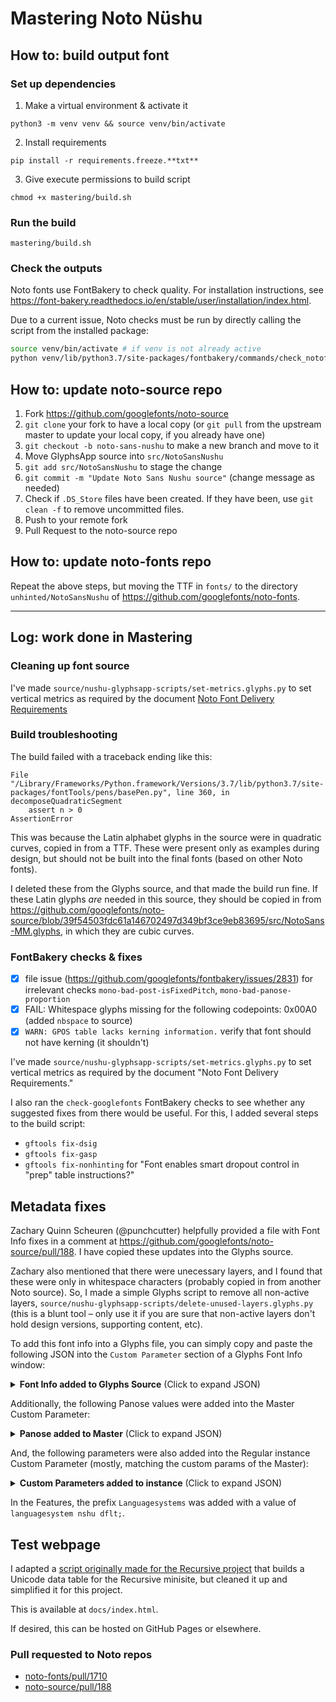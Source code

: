 # Mastering Noto Nüshu

## How to: build output font

### Set up dependencies

1. Make a virtual environment & activate it

```
python3 -m venv venv && source venv/bin/activate
```

2. Install requirements

```
pip install -r requirements.freeze.**txt**
```

3. Give execute permissions to build script

```
chmod +x mastering/build.sh
```

### Run the build

```
mastering/build.sh
```

### Check the outputs


Noto fonts use FontBakery to check quality. For installation instructions, see https://font-bakery.readthedocs.io/en/stable/user/installation/index.html.

Due to a current issue, Noto checks must be run by directly calling the script from the installed package:

```bash
source venv/bin/activate # if venv is not already active
python venv/lib/python3.7/site-packages/fontbakery/commands/check_notofonts.py fonts/NotoSansNushu-Regular.ttf
```

## How to: update noto-source repo

1. Fork https://github.com/googlefonts/noto-source
2. `git clone` your fork to have a local copy (or `git pull` from the upstream master to update your local copy, if you already have one)
3. `git checkout -b noto-sans-nushu` to make a new branch and move to it
4. Move GlyphsApp source into `src/NotoSansNushu`
5. `git add src/NotoSansNushu` to stage the change
6. `git commit -m "Update Noto Sans Nushu source"` (change message as needed)
7. Check if `.DS_Store` files have been created. If they have been, use `git clean -f` to remove uncommitted files.
8. Push to your remote fork
9. Pull Request to the noto-source repo

## How to: update noto-fonts repo

Repeat the above steps, but moving the TTF in `fonts/` to the directory `unhinted/NotoSansNushu` of https://github.com/googlefonts/noto-fonts.

---

## Log: work done in Mastering

### Cleaning up font source

I've made `source/nushu-glyphsapp-scripts/set-metrics.glyphs.py` to set vertical metrics as required by the document [Noto Font Delivery Requirements](https://github.com/arrowtype/noto-source/blob/bdf616554fca1b4c0e29a8cd52fdf3731d1c22a6/FONT_CONTRIBUTION.md)

### Build troubleshooting

The build failed with a traceback ending like this:

```
File "/Library/Frameworks/Python.framework/Versions/3.7/lib/python3.7/site-packages/fontTools/pens/basePen.py", line 360, in decomposeQuadraticSegment
    assert n > 0
AssertionError
```

This was because the Latin alphabet glyphs in the source were in quadratic curves, copied in from a TTF. These were present only as examples during design, but should not be built into the final fonts (based on other Noto fonts).

I deleted these from the Glyphs source, and that made the build run fine. If these Latin glyphs *are* needed in this source, they should be copied in from https://github.com/googlefonts/noto-source/blob/39f54503fdc61a146702497d349bf3ce9eb83695/src/NotoSans-MM.glyphs, in which they are cubic curves.

### FontBakery checks & fixes

 - [x] file issue (https://github.com/googlefonts/fontbakery/issues/2831) for irrelevant checks `mono-bad-post-isFixedPitch`, `mono-bad-panose-proportion` 
 - [x] FAIL: Whitespace glyphs missing for the following codepoints: 0x00A0 (added `nbspace` to source)
 - [x] `WARN: GPOS table lacks kerning information.` verify that font should not have kerning (it shouldn't)

I've made `source/nushu-glyphsapp-scripts/set-metrics.glyphs.py` to set vertical metrics as required by the document "Noto Font Delivery Requirements."

I also ran the `check-googlefonts` FontBakery checks to see whether any suggested fixes from there would be useful. For this, I added several steps to the build script:
- `gftools fix-dsig`
- `gftools fix-gasp`
- `gftools fix-nonhinting` for "Font enables smart dropout control in "prep" table instructions?"

## Metadata fixes

Zachary Quinn Scheuren (@punchcutter) helpfully provided a file with Font Info fixes in a comment at https://github.com/googlefonts/noto-source/pull/188. I have copied these updates into the Glyphs source. 

Zachary also mentioned that there were unecessary layers, and I found that these were only in whitespace characters (probably copied in from another Noto source). So, I made a simple Glyphs script to remove all non-active layers, `source/nushu-glyphsapp-scripts/delete-unused-layers.glyphs.py` (this is a blunt tool – only use it if you are sure that non-active layers don't hold design versions, supporting content, etc).

To add this font info into a Glyphs file, you can simply copy and paste the following JSON into the `Custom Parameter` section of a Glyphs Font Info window:

<details>
<summary><b>Font Info added to Glyphs Source</b> (Click to expand JSON)</summary>


```json
(
        {
        vendorID = GOOG;
    },
        {
        unicodeRanges =         (
            0,
            1,
            31,
            45,
            57
        );
    },
        {
        "Use Typo Metrics" = 1;
    },
        {
        glyphOrder =         (
            ".notdef",
            NULL,
            CR,
            space,
            nbspace,
            u16FE1,
            u1B170,
            u1B171,
            u1B172,
            u1B173,
            u1B174,
            u1B175,
            u1B176,
            u1B177,
            u1B178,
            u1B179,
            u1B17A,
            u1B17B,
            u1B17C,
            u1B17D,
            u1B17E,
            u1B17F,
            u1B180,
            u1B181,
            u1B182,
            u1B183,
            u1B184,
            u1B185,
            u1B186,
            u1B187,
            u1B188,
            u1B189,
            u1B18A,
            u1B18B,
            u1B18C,
            u1B18D,
            u1B18E,
            u1B18F,
            u1B190,
            u1B191,
            u1B192,
            u1B193,
            u1B194,
            u1B195,
            u1B196,
            u1B197,
            u1B198,
            u1B199,
            u1B19A,
            u1B19B,
            u1B19C,
            u1B19D,
            u1B19E,
            u1B19F,
            u1B1A0,
            u1B1A1,
            u1B1A2,
            u1B1A3,
            u1B1A4,
            u1B1A5,
            u1B1A6,
            u1B1A7,
            u1B1A8,
            u1B1A9,
            u1B1AA,
            u1B1AB,
            u1B1AC,
            u1B1AD,
            u1B1AE,
            u1B1AF,
            u1B1B0,
            u1B1B1,
            u1B1B2,
            u1B1B3,
            u1B1B4,
            u1B1B5,
            u1B1B6,
            u1B1B7,
            u1B1B8,
            u1B1B9,
            u1B1BA,
            u1B1BB,
            u1B1BC,
            u1B1BD,
            u1B1BE,
            u1B1BF,
            u1B1C0,
            u1B1C1,
            u1B1C2,
            u1B1C3,
            u1B1C4,
            u1B1C5,
            u1B1C6,
            u1B1C7,
            u1B1C8,
            u1B1C9,
            u1B1CA,
            u1B1CB,
            u1B1CC,
            u1B1CD,
            u1B1CE,
            u1B1CF,
            u1B1D0,
            u1B1D1,
            u1B1D2,
            u1B1D3,
            u1B1D4,
            u1B1D5,
            u1B1D6,
            u1B1D7,
            u1B1D8,
            u1B1D9,
            u1B1DA,
            u1B1DB,
            u1B1DC,
            u1B1DD,
            u1B1DE,
            u1B1DF,
            u1B1E0,
            u1B1E1,
            u1B1E2,
            u1B1E3,
            u1B1E4,
            u1B1E5,
            u1B1E6,
            u1B1E7,
            u1B1E8,
            u1B1E9,
            u1B1EA,
            u1B1EB,
            u1B1EC,
            u1B1ED,
            u1B1EE,
            u1B1EF,
            u1B1F0,
            u1B1F1,
            u1B1F2,
            u1B1F3,
            u1B1F4,
            u1B1F5,
            u1B1F6,
            u1B1F7,
            u1B1F8,
            u1B1F9,
            u1B1FA,
            u1B1FB,
            u1B1FC,
            u1B1FD,
            u1B1FE,
            u1B1FF,
            u1B200,
            u1B201,
            u1B202,
            u1B203,
            u1B204,
            u1B205,
            u1B206,
            u1B207,
            u1B208,
            u1B209,
            u1B20A,
            u1B20B,
            u1B20C,
            u1B20D,
            u1B20E,
            u1B20F,
            u1B210,
            u1B211,
            u1B212,
            u1B213,
            u1B214,
            u1B215,
            u1B216,
            u1B217,
            u1B218,
            u1B219,
            u1B21A,
            u1B21B,
            u1B21C,
            u1B21D,
            u1B21E,
            u1B21F,
            u1B220,
            u1B221,
            u1B222,
            u1B223,
            u1B224,
            u1B225,
            u1B226,
            u1B227,
            u1B228,
            u1B229,
            u1B22A,
            u1B22B,
            u1B22C,
            u1B22D,
            u1B22E,
            u1B22F,
            u1B230,
            u1B231,
            u1B232,
            u1B233,
            u1B234,
            u1B235,
            u1B236,
            u1B237,
            u1B238,
            u1B239,
            u1B23A,
            u1B23B,
            u1B23C,
            u1B23D,
            u1B23E,
            u1B23F,
            u1B240,
            u1B241,
            u1B242,
            u1B243,
            u1B244,
            u1B245,
            u1B246,
            u1B247,
            u1B248,
            u1B249,
            u1B24A,
            u1B24B,
            u1B24C,
            u1B24D,
            u1B24E,
            u1B24F,
            u1B250,
            u1B251,
            u1B252,
            u1B253,
            u1B254,
            u1B255,
            u1B256,
            u1B257,
            u1B258,
            u1B259,
            u1B25A,
            u1B25B,
            u1B25C,
            u1B25D,
            u1B25E,
            u1B25F,
            u1B260,
            u1B261,
            u1B262,
            u1B263,
            u1B264,
            u1B265,
            u1B266,
            u1B267,
            u1B268,
            u1B269,
            u1B26A,
            u1B26B,
            u1B26C,
            u1B26D,
            u1B26E,
            u1B26F,
            u1B270,
            u1B271,
            u1B272,
            u1B273,
            u1B274,
            u1B275,
            u1B276,
            u1B277,
            u1B278,
            u1B279,
            u1B27A,
            u1B27B,
            u1B27C,
            u1B27D,
            u1B27E,
            u1B27F,
            u1B280,
            u1B281,
            u1B282,
            u1B283,
            u1B284,
            u1B285,
            u1B286,
            u1B287,
            u1B288,
            u1B289,
            u1B28A,
            u1B28B,
            u1B28C,
            u1B28D,
            u1B28E,
            u1B28F,
            u1B290,
            u1B291,
            u1B292,
            u1B293,
            u1B294,
            u1B295,
            u1B296,
            u1B297,
            u1B298,
            u1B299,
            u1B29A,
            u1B29B,
            u1B29C,
            u1B29D,
            u1B29E,
            u1B29F,
            u1B2A0,
            u1B2A1,
            u1B2A2,
            u1B2A3,
            u1B2A4,
            u1B2A5,
            u1B2A6,
            u1B2A7,
            u1B2A8,
            u1B2A9,
            u1B2AA,
            u1B2AB,
            u1B2AC,
            u1B2AD,
            u1B2AE,
            u1B2AF,
            u1B2B0,
            u1B2B1,
            u1B2B2,
            u1B2B3,
            u1B2B4,
            u1B2B5,
            u1B2B6,
            u1B2B7,
            u1B2B8,
            u1B2B9,
            u1B2BA,
            u1B2BB,
            u1B2BC,
            u1B2BD,
            u1B2BE,
            u1B2BF,
            u1B2C0,
            u1B2C1,
            u1B2C2,
            u1B2C3,
            u1B2C4,
            u1B2C5,
            u1B2C6,
            u1B2C7,
            u1B2C8,
            u1B2C9,
            u1B2CA,
            u1B2CB,
            u1B2CC,
            u1B2CD,
            u1B2CE,
            u1B2CF,
            u1B2D0,
            u1B2D1,
            u1B2D2,
            u1B2D3,
            u1B2D4,
            u1B2D5,
            u1B2D6,
            u1B2D7,
            u1B2D8,
            u1B2D9,
            u1B2DA,
            u1B2DB,
            u1B2DC,
            u1B2DD,
            u1B2DE,
            u1B2DF,
            u1B2E0,
            u1B2E1,
            u1B2E2,
            u1B2E3,
            u1B2E4,
            u1B2E5,
            u1B2E6,
            u1B2E7,
            u1B2E8,
            u1B2E9,
            u1B2EA,
            u1B2EB,
            u1B2EC,
            u1B2ED,
            u1B2EE,
            u1B2EF,
            u1B2F0,
            u1B2F1,
            u1B2F2,
            u1B2F3,
            u1B2F4,
            u1B2F5,
            u1B2F6,
            u1B2F7,
            u1B2F8,
            u1B2F9,
            u1B2FA,
            u1B2FB
        );
    },
        {
        description = "Designed by Lisa Huang";
    },
        {
        license = "This Font Software is licensed under the SIL Open Font License, Version 1.1. This Font Software is distributed on an \"AS IS\" BASIS, WITHOUT WARRANTIES OR CONDITIONS OF ANY KIND, either express or implied. See the SIL Open Font License for the specific language, permissions and limitations governing your use of this Font Software.";
    },
        {
        licenseURL = "http://scripts.sil.org/OFL";
    },
        {
        trademark = "Noto is a trademark of Google Inc.";
    },
        {
        versionString = "Version 2.000";
    },
        {
        fsType =         (
        );
    },
        {
        codePageRanges =         (
            1252
        );
    },
        {
        Axes =         (
                        {
                Name = Weight;
                Tag = wght;
            }
        );
    },
        {
        "Has WWS Names" = 1;
    },
        {
        "Don't use Production Names" = 1;
    }
)
```

</details>

Additionally, the following Panose values were added into the Master Custom Parameter:

<details>
<summary><b>Panose added to Master</b> (Click to expand JSON)</summary>

```json
(
        {
        panose =         (
            2,
            11,
            2,
            2,
            4,
            5,
            4,
            2,
            2,
            4
        );
    }
)
```

</details>

And, the following parameters were also added into the Regular instance Custom Parameter (mostly, matching the custom params of the Master):

<details>
<summary><b>Custom Parameters added to instance</b> (Click to expand JSON)</summary>

```json
(
        {
        weightClass = 400;
    },
        {
        panose =         (
            2,
            11,
            5,
            2,
            4,
            5,
            4,
            2,
            2,
            4
        );
    },
        {
        xHeight = 536;
    },
        {
        typoAscender = 1069;
    },
        {
        typoDescender = "-321";
    },
        {
        typoLineGap = 0;
    },
        {
        winAscent = 1069;
    },
        {
        winDescent = 321;
    },
        {
        hheaAscender = 1069;
    },
        {
        hheaDescender = "-321";
    },
        {
        hheaLineGap = 0;
    },
        {
        underlinePosition = "-100";
    },
        {
        underlineThickness = 50;
    }
)
```

</details>

In the Features, the prefix `Languagesystems` was added with a value of `languagesystem nshu dflt;`.

## Test webpage

I adapted a [script originally made for the Recursive project](https://github.com/arrowtype/recursive/blob/23bf5fdbf5938a5ac533c7d8bd969226d939e882/src/build-scripts/data-tables-for-website/build-html-unicode-grid-from-string.py) that builds a Unicode data table for the Recursive minisite, but cleaned it up and simplified it for this project.

This is available at `docs/index.html`.

If desired, this can be hosted on GitHub Pages or elsewhere.

### Pull requested to Noto repos

- [noto-fonts/pull/1710](https://github.com/googlefonts/noto-fonts/pull/1710)
- [noto-source/pull/188](https://github.com/googlefonts/noto-source/pull/188)

